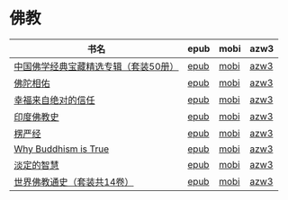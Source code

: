 # 佛教

| 书名 | epub | mobi | azw3 |
| --- | --- | --- | --- |
| [中国佛学经典宝藏精选专辑（套装50册）](http://ct.dalanmei.com/f/31084289-771246293-0b9ab4) | [epub](http://ct.dalanmei.com/f/31084289-771246293-0b9ab4) | [mobi](http://ct.dalanmei.com/f/31084289-771230698-833c56) | [azw3](http://ct.dalanmei.com/f/31084289-771236017-0da989) |
| [佛陀相佑](http://ct.dalanmei.com/f/31084289-572120117-afb826) | [epub](http://ct.dalanmei.com/f/31084289-572120117-afb826) | [mobi](http://ct.dalanmei.com/f/31084289-571650566-429173) | [azw3](http://ct.dalanmei.com/f/31084289-572180272-2d4d53) |
| [幸福来自绝对的信任](http://ct.dalanmei.com/f/31084289-571910077-260863) | [epub](http://ct.dalanmei.com/f/31084289-571910077-260863) | [mobi](http://ct.dalanmei.com/f/31084289-571555823-c51f26) | [azw3](http://ct.dalanmei.com/f/31084289-572203219-da675d) |
| [印度佛教史](http://ct.dalanmei.com/f/31084289-571779483-0e1537) | [epub](http://ct.dalanmei.com/f/31084289-571779483-0e1537) | [mobi](http://ct.dalanmei.com/f/31084289-571523332-e121d3) | [azw3](http://ct.dalanmei.com/f/31084289-571975328-1e4874) |
| [楞严经](http://ct.dalanmei.com/f/31084289-571884086-ca40fd) | [epub](http://ct.dalanmei.com/f/31084289-571884086-ca40fd) | [mobi](http://ct.dalanmei.com/f/31084289-571553318-c154ae) | [azw3](http://ct.dalanmei.com/f/31084289-572069719-65a960) |
| [Why Buddhism is True](http://ct.dalanmei.com/f/31084289-571732811-23594a) | [epub](http://ct.dalanmei.com/f/31084289-571732811-23594a) | [mobi](http://ct.dalanmei.com/f/31084289-571585890-77f954) | [azw3](http://ct.dalanmei.com/f/31084289-571848231-a81a2a) |
| [淡定的智慧](http://ct.dalanmei.com/f/31084289-571737138-ca2071) | [epub](http://ct.dalanmei.com/f/31084289-571737138-ca2071) | [mobi](http://ct.dalanmei.com/f/31084289-571590959-d3d573) | [azw3](http://ct.dalanmei.com/f/31084289-571862722-1ad52a) |
| [世界佛教通史（套装共14卷）](http://ct.dalanmei.com/f/31084289-571774934-4f97e5) | [epub](http://ct.dalanmei.com/f/31084289-571774934-4f97e5) | [mobi](http://ct.dalanmei.com/f/31084289-571498225-b4c8ca) | [azw3](http://ct.dalanmei.com/f/31084289-571872867-acd40e) |
